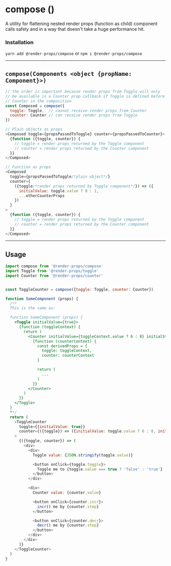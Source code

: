 # compose ()
A utility for flattening nested render props (function as child) component calls
safely and in a way that doesn't take a huge performance hit.

### Installation
```yarn add @render-props/compose``` or ```npm i @render-props/compose```

____

## `compose(Components <object {propName: Component}>)`
```js
// the order is important because render props from Toggle will only
// be available in a Counter prop callback if Toggle is defined before
// Counter in the composition
const Composed = compose({
  toggle: Toggle,  // cannot receive render props from Counter
  counter: Counter // can receive render props from Toggle
})

// Plain objects as props
<Composed toggle={propsPassedToToggle} counter={propsPassedToCounter}>
  {function ({toggle, counter}) {
    // toggle = render props returned by the Toggle component
    // counter = render props returned by the Counter component
  }}
</Composed>

// Function as props
<Composed
  toggle={propsPassedToToggle/*plain object*/}
  counter={
    ({toggle/*render props returned by Toggle component*/}) => ({
      initialValue: toggle.value ? 0 : 1,
      ...otherCounterProps
    })
  }
>
  {function ({toggle, counter}) {
    // toggle = render props returned by the Toggle component
    // counter = render props returned by the Counter component
  }}
</Composed>
```

____

## Usage
```js
import compose from '@render-props/compose'
import Toggle from '@render-props/toggle'
import Counter from '@render-props/counter'


const ToggleCounter = compose({toggle: Toggle, counter: Counter})

function SomeComponent (props) {
  /**
  This is the same as:

  function SomeComponent (props) {
    <Toggle initialValue={true}>
      {function (toggleContext) {
        return (
          <Counter initialValue={toggleContext.value ? 6 : 0} initialStep={4}>
            {function (counterContext) {
              const derivedProps = {
                toggle: toggleContext,
                counter: counterContext
              }

              return (
                ...
              )
            }}
          </Counter>
        )
      }}
    </Toggle>
  }
  **/
  return (
    <ToggleCounter
      toggle={{initialValue: true}}
      counter={({toggle}) => ({initialValue: toggle.value ? 6 : 0, initialStep: 4})}
    >
      {({toggle, counter}) => (
        <div>
          <div>
            Toggle value: {JSON.stringify(toggle.value)}

            <button onClick={toggle.toggle}>
              Toggle me to {toggle.value === true ? 'false' : 'true'}
            </button>
          </div>

          <div>
            Counter value: {counter.value}

            <button onClick={counter.incr}>
              incr() me by {counter.step}
            </button>

            <button onClick={counter.decr}>
              decr() me by {counter.step}
            </button>
          </div>
        </div>
      )}
    </ToggleCounter>
  )
}
```

